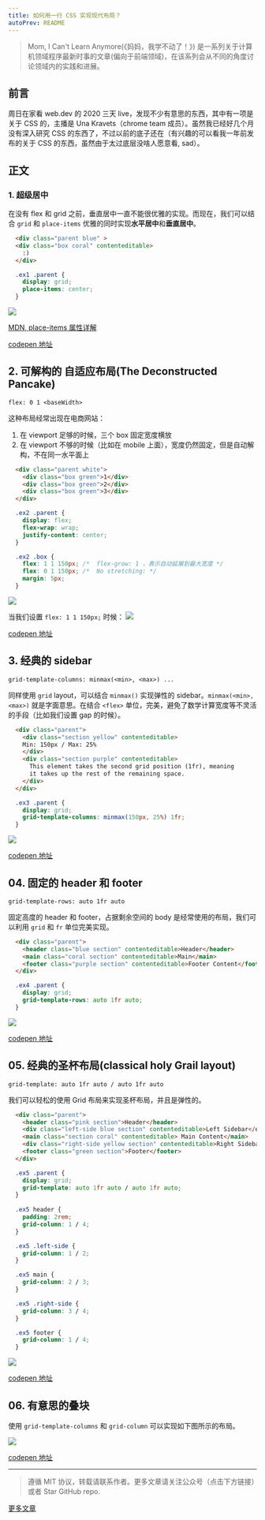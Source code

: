 ```yaml
---
title: 如何用一行 CSS 实现现代布局？
autoPrev: README
---
```



> Mom, I Can't Learn Anymore(《妈妈，我学不动了！》) 是一系列关于计算机领域程序最新时事的文章(偏向于前端领域)，在该系列会从不同的角度讨论领域内的实践和进展。

## 前言
周日在家看 web.dev 的 2020 三天 live，发现不少有意思的东西，其中有一项是关于 CSS 的，主播是 Una Kravets（chrome team 成员）。虽然我已经好几个月没有深入研究 CSS 的东西了，不过以前的底子还在（有兴趣的可以看我一年前发布的关于 CSS 的东西，虽然由于太过底层没啥人愿意看, sad）。

## 正文

### 1. 超级居中
在没有 flex 和 grid 之前，垂直居中一直不能很优雅的实现。而现在，我们可以结合 `grid` 和 `place-items` 优雅的同时实现**水平居中**和**垂直居中**。
```html
  <div class="parent blue" >
  <div class="box coral" contenteditable>
    :)
  </div>
```
```css
  .ex1 .parent {
    display: grid;
    place-items: center;
  }
```
![](./images/1-1.gif)

[MDN, place-items 属性详解](https://developer.mozilla.org/en-US/docs/Web/CSS/place-items)

[codepen 地址](https://codepen.io/una/pen/YzyYbBx)

## 2. 可解构的 自适应布局(The Deconstructed Pancake)
`flex: 0 1 <baseWidth>`

这种布局经常出现在电商网站：
1. 在 viewport 足够的时候，三个 box 固定宽度横放
2. 在 viewport 不够的时候（比如在 mobile 上面），宽度仍然固定，但是自动解构，不在同一水平面上

```html
  <div class="parent white">
    <div class="box green">1</div>
    <div class="box green">2</div>
    <div class="box green">3</div>
  </div>
```
```css
  .ex2 .parent {
    display: flex;
    flex-wrap: wrap;
    justify-content: center;
  }

  .ex2 .box {
    flex: 1 1 150px; /*  flex-grow: 1 ，表示自动延展到最大宽度 */
    flex: 0 1 150px; /*  No stretching: */
    margin: 5px;
  }
```
![](./images/2-1.gif)

当我们设置 `flex: 1 1 150px;` 时候：
![](./images/2-2.gif)

[codepen 地址](https://codepen.io/una/pen/WNQdBza)



## 3. 经典的 sidebar
`grid-template-columns: minmax(<min>, <max>) ...`

同样使用 `grid` layout，可以结合 `minmax()` 实现弹性的 sidebar。`minmax(<min>, <max>)` 就是字面意思。在结合 `<flex>` 单位，完美，避免了数学计算宽度等不灵活的手段（比如我们设置 gap 的时候）。

```html
  <div class="parent">
    <div class="section yellow" contenteditable>
    Min: 150px / Max: 25%
    </div>
    <div class="section purple" contenteditable>
      This element takes the second grid position (1fr), meaning
      it takes up the rest of the remaining space.
    </div>
  </div>
```
```css
  .ex3 .parent {
    display: grid;
    grid-template-columns: minmax(150px, 25%) 1fr;
  }
```
![](./images/3-1.gif)

[codepen 地址](https://codepen.io/una/pen/gOaNeWL)

## 04. 固定的 header 和 footer
`grid-template-rows: auto 1fr auto`

固定高度的 header 和 footer，占据剩余空间的 body 是经常使用的布局，我们可以利用 `grid` 和 `fr` 单位完美实现。

```html
  <div class="parent">
    <header class="blue section" contenteditable>Header</header>
    <main class="coral section" contenteditable>Main</main>
    <footer class="purple section" contenteditable>Footer Content</footer>
  </div>
```

```css
  .ex4 .parent {
    display: grid;
    grid-template-rows: auto 1fr auto;
  }
```
![](./images/4-1.gif)

[codepen 地址](https://codepen.io/una/pen/bGVXPWB)

## 05. 经典的圣杯布局(classical holy Grail layout)
`grid-template: auto 1fr auto / auto 1fr auto`

我们可以轻松的使用 Grid 布局来实现圣杯布局，并且是弹性的。

```html
  <div class="parent">
    <header class="pink section">Header</header>
    <div class="left-side blue section" contenteditable>Left Sidebar</div>
    <main class="section coral" contenteditable> Main Content</main>
    <div class="right-side yellow section" contenteditable>Right Sidebar</div>
    <footer class="green section">Footer</footer>
  </div>
```

```css
  .ex5 .parent {
    display: grid;
    grid-template: auto 1fr auto / auto 1fr auto;
  }
  
  .ex5 header {
    padding: 2rem;
    grid-column: 1 / 4;
  }

  .ex5 .left-side {
    grid-column: 1 / 2;
  }

  .ex5 main {
    grid-column: 2 / 3;
  }

  .ex5 .right-side {
    grid-column: 3 / 4;
  }

  .ex5 footer {
    grid-column: 1 / 4;
  }
```
![](./images/5-1.gif)

[codepen 地址](https://codepen.io/una/pen/mdVbdBy)


## 06. 有意思的叠块
使用 `grid-template-columns` 和 `grid-column` 可以实现如下图所示的布局。

![](./images/6-1.png)

[codepen 地址](https://codepen.io/una/pen/eYJOYjj)



------
> 遵循 MIT 协议，转载请联系作者。更多文章请关注公众号（点击下方链接）或者 Star GitHub repo.

[更多文章](https://www.bruceyj.com/front-end-interview-summary/info/)